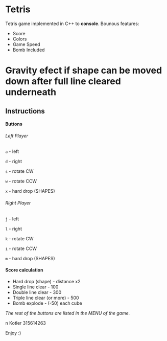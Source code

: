 # Tetris
Tetris game implemented in C++ to **console**.
 Bounous features:
 * Score
 * Colors
 * Game Speed
 * Bomb Included
 # Gravity efect if shape can be moved down after full line cleared underneath


## Instructions

#### Buttons

###### Left Player

```a``` - left

```d``` - right

```s``` - rotate CW

```w``` - rotate CCW

```x``` - hard drop (SHAPES)

###### Right Player

```j``` - left

```l``` - right

```k``` - rotate CW

```i``` - rotate CCW

```m``` - hard drop (SHAPES)

#### Score calculation

* Hard drop (shape) - distance x2
* Single line clear - 100
* Double line clear - 300
* Triple line clear (or more) - 500
* Bomb explode - (-50)  each cube

*The rest of the buttons are listed in the MENU of the game.*

n Kotler 315614263

Enjoy :)
